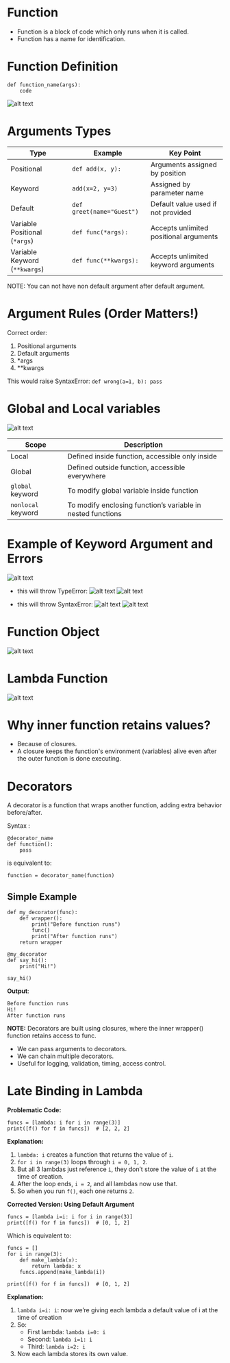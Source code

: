 # Function
- Function is a block of code which only runs when it is called.
- Function has a name for identification.

# Function Definition
```
def function_name(args):
    code
```
![alt text](formal_actual_argumennt.png)

# Arguments Types
| Type                          | Example                   | Key Point                              |
| ----------------------------- | ------------------------- | -------------------------------------- |
| Positional                    | `def add(x, y):`          | Arguments assigned by position         |
| Keyword                       | `add(x=2, y=3)`           | Assigned by parameter name             |
| Default                       | `def greet(name="Guest")` | Default value used if not provided     |
| Variable Positional (`*args`) | `def func(*args):`        | Accepts unlimited positional arguments |
| Variable Keyword (`**kwargs`) | `def func(**kwargs):`     | Accepts unlimited keyword arguments    |

NOTE: You can not have non default argument after default argument.

# Argument Rules (Order Matters!)
Correct order:
1. Positional arguments
2. Default arguments
3. *args
4. **kwargs

This would raise SyntaxError:
`def wrong(a=1, b): pass`

# Global and Local variables
![alt text](global_local_var.png)

| Scope              | Description                                                 |
| ------------------ | ----------------------------------------------------------- |
| Local              | Defined inside function, accessible only inside             |
| Global             | Defined outside function, accessible everywhere             |
| `global` keyword   | To modify global variable inside function                   |
| `nonlocal` keyword | To modify enclosing function’s variable in nested functions |

# Example of Keyword Argument and Errors
![alt text](fun_call.png) 

- this will throw TypeError: 
![alt text](pos_arg_ex.png)
![alt text](error_in_fun.png)

- this will throw SyntaxError: 
![alt text](syn_error.png)
![alt text](syn_error_msg.png)

# Function Object
![alt text](fun_object.png)

# Lambda Function
![alt text](lambda.png)

# Why inner function retains values?
- Because of closures. 
- A closure keeps the function's environment (variables) alive even after the outer function is done executing.

# Decorators
A decorator is a function that wraps another function, adding extra behavior before/after.

Syntax :
```
@decorator_name
def function():
    pass
```
is equivalent to:
```
function = decorator_name(function)
```

## Simple Example
```
def my_decorator(func):
    def wrapper():
        print("Before function runs")
        func()
        print("After function runs")
    return wrapper

@my_decorator
def say_hi():
    print("Hi!")

say_hi()
```
**Output**:
```
Before function runs
Hi!
After function runs
```
**NOTE:** Decorators are built using closures, where the inner wrapper() function retains access to func.
- We can pass arguments to decorators.
- We can chain multiple decorators.
- Useful for logging, validation, timing, access control.

# Late Binding in Lambda
**Problematic Code:**
```
funcs = [lambda: i for i in range(3)]
print([f() for f in funcs])  # [2, 2, 2] 
```
**Explanation:**
1. `lambda: i` creates a function that returns the value of `i`.
2. `for i in range(3)` loops through `i = 0, 1, 2`.
3. But all 3 lambdas just reference `i`, they don’t store the value of `i` at the time of creation.
4. After the loop ends, `i = 2`, and all lambdas now use that.
5. So when you run `f()`, each one returns `2`.

**Corrected Version: Using Default Argument**
```
funcs = [lambda i=i: i for i in range(3)]
print([f() for f in funcs])  # [0, 1, 2]
```
Which is equivalent to:
```
funcs = []
for i in range(3):
    def make_lambda(x):
        return lambda: x
    funcs.append(make_lambda(i))

print([f() for f in funcs])  # [0, 1, 2]
```

**Explanation:**
1. `lambda i=i: i`:  now we’re giving each lambda a default value of i at the time of creation
2. So:
    - First lambda: `lambda i=0: i`
    - Second: `lambda i=1: i`
    - Third: `lambda i=2: i`
3. Now each lambda stores its own value.


